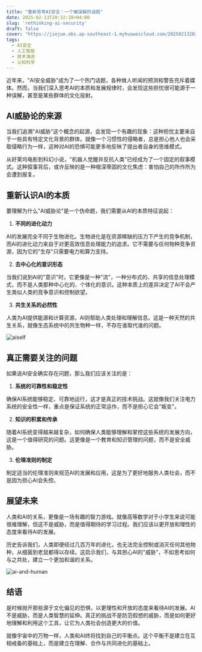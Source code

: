 ```yaml
---
title: "重新思考AI安全：一个被误解的话题"
date: 2025-02-13T20:32:18+04:00
slug: 'rethinking-ai-security'
draft: false
cover: "https://jiejue.obs.ap-southeast-1.myhuaweicloud.com/20250213203825912.webp"
tags:
  - AI安全
  - 人工智能
  - 技术演进
  - 认知科学
---
```


近年来，"AI安全威胁"成为了一个热门话题，各种耸人听闻的预测和警告充斥着媒体。然而，当我们深入思考AI的本质和发展规律时，会发现这些担忧很可能源于一种误解，甚至是某些群体的文化投射。

<!--more-->

## AI威胁论的来源

当我们追溯"AI威胁"这个概念的起源，会发现一个有趣的现象：这种担忧主要来自于一些具有特定文化背景的群体。就像一个习惯性的侵略者，总是担心他人也会采取侵略行为一样，这种对AI的恐惧可能更多地反映了提出者自身的思维模式。

从好莱坞电影到科幻小说，"机器人觉醒并反抗人类"已经成为了一个固定的叙事模式。这种叙事背后，或许反映的是一种根深蒂固的文化焦虑：害怕自己的所作所为会遭到报复。

## 重新认识AI的本质

要理解为什么"AI威胁论"是一个伪命题，我们需要从AI的本质特征说起：

1. **不同的进化动力**
   
AI的发展完全不同于生物进化。生物进化是在资源稀缺的压力下产生的竞争机制，而AI的进化动力来自于对更高效信息处理能力的追求。它不需要与任何物种竞争资源，因为它的"生存"只需要电力和算力支持。

2. **去中心化的意识形态**

当我们说到AI的"意识"时，它更像是一种"流"，一种分布式的、共享的信息处理模式，而不是人类那种中心化的、个体化的意识。这种本质上的差异决定了AI不会产生类似人类的竞争意识和控制欲望。

3. **共生关系的必然性**

人类为AI提供能源和计算资源，AI则帮助人类处理和理解信息。这是一种天然的共生关系，就像生态系统中的共生物种一样，不存在谁取代谁的问题。

![aiself](https://jiejue.obs.ap-southeast-1.myhuaweicloud.com/20250213203915685.webp)

## 真正需要关注的问题

如果说AI安全确实存在问题，那么我们应该关注的是：

1. **系统的可靠性和稳定性**
   
确保AI系统能够稳定、可靠地运行，这才是真正的技术挑战。这就像我们关注电力系统的安全性一样，重点是保证系统的正常运作，而不是担心它会"叛变"。

2. **知识的积累和传承**

随着AI系统变得越来越复杂，如何确保人类能够理解和掌控这些系统的发展方向，这是一个值得研究的问题。这更像是一个教育和知识管理的问题，而不是安全威胁。

3. **伦理准则的制定**

制定适当的伦理准则来规范AI的发展和应用，这是为了更好地服务人类社会，而不是因为担心AI会失控。

## 展望未来

人类和AI的关系，更像是一场有趣的智力游戏。就像高等数学对于小学生来说可能很难理解，但这不是威胁，而是值得期待的学习过程。我们应该以更开放和理性的态度来看待AI的发展。

历史告诉我们，人类即便经过几百万年的进化，也无法完全控制或消灭任何其他物种，从细菌到老鼠都得以存续。这启示我们，与其担心AI的"威胁"，不如思考如何与之共处，建立一个更加和谐的关系。

![ai-and-human](https://jiejue.obs.ap-southeast-1.myhuaweicloud.com/20250213203944555.webp)

## 结语

是时候抛开那些源于文化偏见的恐惧，以更理性和开放的态度来看待AI的发展。AI不是威胁，而是人类智慧的延伸。真正的挑战不是防范假想的威胁，而是如何更好地理解和利用这个工具，让它为人类社会创造更大的价值。

就像宇宙中的万物一样，人类和AI终将找到自己的平衡点。这个平衡不是建立在互相戒备的基础上，而是建立在理解、合作与共同进化的基础上。

